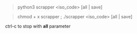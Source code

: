 > python3 scrapper <iso_code> [all | save] 

> chmod + x scrapper ; ./scrapper <iso_code> [all | save]

ctrl-c to stop with **all** parameter
